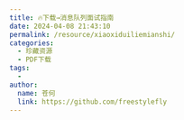 ```yaml
---
title: 🔥下载→消息队列面试指南
date: 2024-04-08 21:43:10
permalink: /resource/xiaoxiduiliemianshi/
categories:
  - 珍藏资源
  - PDF下载
tags:
  - 
author: 
  name: 苍何
  link: https://github.com/freestylefly
---
```

